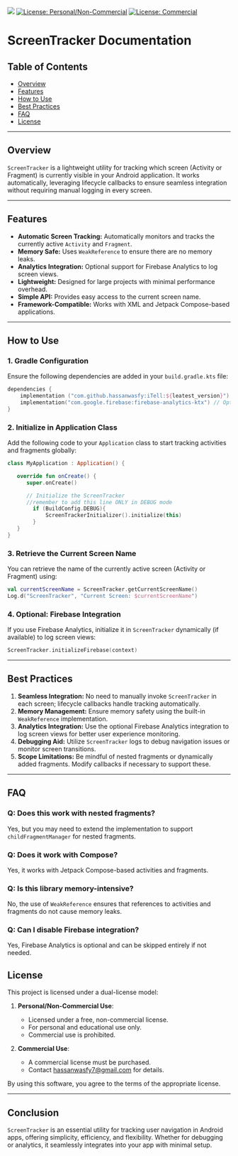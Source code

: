 [![](https://jitpack.io/v/hassanwasfy/iTell.svg)](https://jitpack.io/#hassanwasfy/iTell) [![License: Personal/Non-Commercial](https://img.shields.io/badge/license-Free%20for%20Personal-orange.svg)](https://github.com/hassanwasfy/iTell#license)
[![License: Commercial](https://img.shields.io/badge/license-Contact%20for%20Commercial-red.svg)](https://github.com/hassanwasfy/iTell#license)



# **ScreenTracker Documentation**

## **Table of Contents**
- [Overview](#overview)
- [Features](#features)
- [How to Use](#how-to-use)
- [Best Practices](#best-practices)
- [FAQ](#faq)
- [License](#license)

---

## **Overview**
`ScreenTracker` is a lightweight utility for tracking which screen (Activity or Fragment) is currently visible in your Android application. It works automatically, leveraging lifecycle callbacks to ensure seamless integration without requiring manual logging in every screen.

---

## **Features**
- **Automatic Screen Tracking:** Automatically monitors and tracks the currently active `Activity` and `Fragment`.
- **Memory Safe:** Uses `WeakReference` to ensure there are no memory leaks.
- **Analytics Integration:** Optional support for Firebase Analytics to log screen views.
- **Lightweight:** Designed for large projects with minimal performance overhead.
- **Simple API:** Provides easy access to the current screen name.
- **Framework-Compatible:** Works with XML and Jetpack Compose-based applications.

---

## **How to Use**

### **1. Gradle Configuration**
Ensure the following dependencies are added in your `build.gradle.kts` file:

```kotlin
dependencies {
    implementation ("com.github.hassanwasfy:iTell:${leatest_version}")
    implementation("com.google.firebase:firebase-analytics-ktx") // Optional Firebase Analytics
}
```

### **2. Initialize in Application Class**
Add the following code to your `Application` class to start tracking activities and fragments globally:

```kotlin
class MyApplication : Application() {

   override fun onCreate() {
      super.onCreate()

      // Initialize the ScreenTracker
      //remember to add this line ONLY in DEBUG mode
        if (BuildConfig.DEBUG){
            ScreenTrackerInitializer().initialize(this)
        }
   }
}
```

### **3. Retrieve the Current Screen Name**
You can retrieve the name of the currently active screen (Activity or Fragment) using:

```kotlin
val currentScreenName = ScreenTracker.getCurrentScreenName()
Log.d("ScreenTracker", "Current Screen: $currentScreenName")
```

### **4. Optional: Firebase Integration**
If you use Firebase Analytics, initialize it in `ScreenTracker` dynamically (if available) to log screen views:

```kotlin
ScreenTracker.initializeFirebase(context)
```

---

## **Best Practices**
1. **Seamless Integration:** No need to manually invoke `ScreenTracker` in each screen; lifecycle callbacks handle tracking automatically.
2. **Memory Management:** Ensure memory safety using the built-in `WeakReference` implementation.
3. **Analytics Integration:** Use the optional Firebase Analytics integration to log screen views for better user experience monitoring.
4. **Debugging Aid:** Utilize `ScreenTracker` logs to debug navigation issues or monitor screen transitions.
5. **Scope Limitations:** Be mindful of nested fragments or dynamically added fragments. Modify callbacks if necessary to support these.

---

## **FAQ**

### **Q: Does this work with nested fragments?**
Yes, but you may need to extend the implementation to support `childFragmentManager` for nested fragments.

### **Q: Does it work with Compose?**
Yes, it works with Jetpack Compose-based activities and fragments.

### **Q: Is this library memory-intensive?**
No, the use of `WeakReference` ensures that references to activities and fragments do not cause memory leaks.

### **Q: Can I disable Firebase integration?**
Yes, Firebase Analytics is optional and can be skipped entirely if not needed.


## License

This project is licensed under a dual-license model:

1. **Personal/Non-Commercial Use**:
   - Licensed under a free, non-commercial license.
   - For personal and educational use only.
   - Commercial use is prohibited.

2. **Commercial Use**:
   - A commercial license must be purchased.
   - Contact hassanwasfy7@gmail.com for details.

By using this software, you agree to the terms of the appropriate license.

---

## **Conclusion**
`ScreenTracker` is an essential utility for tracking user navigation in Android apps, offering simplicity, efficiency, and flexibility. Whether for debugging or analytics, it seamlessly integrates into your app with minimal setup.

